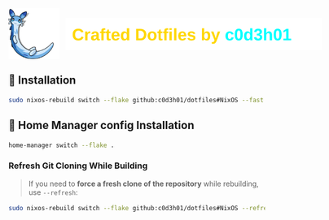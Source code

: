 <div style="display: flex; align-items: center;">
    <img src="assets/README/chillet.png" height="100"/>
    <img src="assets/README/glow-text.svg" alt="Crafted Dotfiles by c0d3h01" style="margin-left: 12px;"/>
</div>

## 📂 **Installation**
```bash
sudo nixos-rebuild switch --flake github:c0d3h01/dotfiles#NixOS --fast
```

## 📂 **Home Manager config Installation**
```bash
home-manager switch --flake .
```

### **Refresh Git Cloning While Building**
> If you need to **force a fresh clone of the repository** while rebuilding, use `--refresh`:
```bash
sudo nixos-rebuild switch --flake github:c0d3h01/dotfiles#NixOS --refresh
```